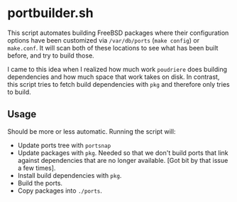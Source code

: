 # portbuilder.sh

This script automates building FreeBSD packages where their configuration options have been customized via `/var/db/ports` (`make config`) or `make.conf`.  It will scan both of these locations to see what has been built before, and try to build those.

I came to this idea when I realized how much work `poudriere` does building dependencies and how much space that work takes on disk.  In contrast, this script tries to fetch build dependencies with `pkg` and therefore only tries to build.

## Usage

Should be more or less automatic.  Running the script will:

* Update ports tree with `portsnap`
* Update packages with `pkg`.  Needed so that we don't build ports that link against dependencies that are no longer available.  [Got bit by that issue a few times].
* Install build dependencies with `pkg`.
* Build the ports.
* Copy packages into `./ports`.
